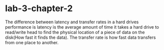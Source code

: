 # lab-3-chapter-2
The difference between latency and transfer rates in a hard drives performance is latency is the average amount of time it takes a hard drive to read/write head to find the physical location of a piece of data on the disk(How fast it finds the data). The transfer rate is how fast data transfers from one place to another.
